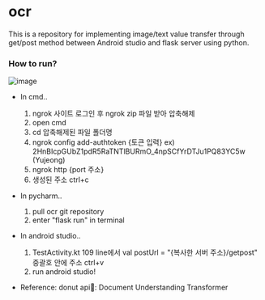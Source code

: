 # ocr 
This is a repository for implementing image/text value transfer through get/post method between Android studio and flask server using python.

### How to run?
![image](https://user-images.githubusercontent.com/66208800/206129058-ac2b549d-a02d-4380-9bb3-f6ebb2b50f6c.png)

+ In cmd..
  1) ngrok 사이트 로그인 후 ngrok zip 파일 받아 압축해제
  2) open cmd 
  3) cd 압축해제된 파일 폴더명
  4) ngrok config add-authtoken {토큰 입력} ex) 2HnBIcpGUbZ1pdR5RaTNTlBURmO_4npSCfYrDTJu1PQ83YC5w (Yujeong)
  5) ngrok http {port 주소}
  6) 생성된 주소 ctrl+c
+ In pycharm..
  1) pull ocr git repository
  2) enter "flask run" in terminal
+ In android studio..
  1) TestActivity.kt 109 line에서 val postUrl = "{복사한 서버 주소}/getpost" 중괄호 안에 주소 ctrl+v
  2) run android studio!

+ Reference: donut api🍩: Document Understanding Transformer
